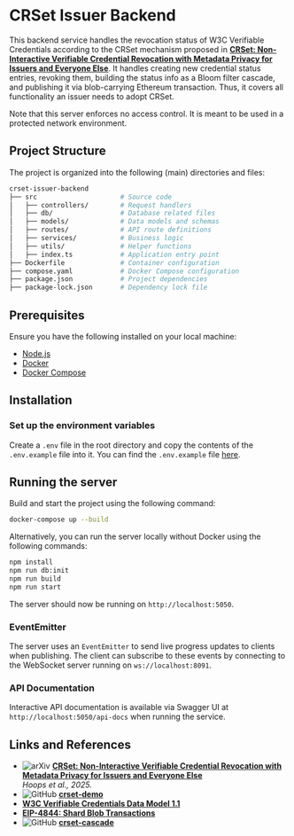 # CRSet Issuer Backend

This backend service handles the revocation status of W3C Verifiable Credentials according to the CRSet mechanism proposed in **[CRSet: Non-Interactive Verifiable Credential Revocation with Metadata Privacy for Issuers and Everyone Else](https://arxiv.org/abs/2501.17089)**. It handles creating new credential status entries, revoking them, building the status info as a Bloom filter cascade, and publishing it via blob-carrying Ethereum transaction. Thus, it covers all functionality an issuer needs to adopt CRSet.

Note that this server enforces no access control. It is meant to be used in a protected network environment.

## Project Structure

The project is organized into the following (main) directories and files:

```bash
crset-issuer-backend
├── src                     # Source code
│   ├── controllers/        # Request handlers
│   ├── db/                 # Database related files
│   ├── models/             # Data models and schemas
│   ├── routes/             # API route definitions
│   ├── services/           # Business logic
│   ├── utils/              # Helper functions
│   ├── index.ts            # Application entry point
├── Dockerfile              # Container configuration
├── compose.yaml            # Docker Compose configuration
├── package.json            # Project dependencies
├── package-lock.json       # Dependency lock file
```

## Prerequisites

Ensure you have the following installed on your local machine:

- [Node.js](https://nodejs.org/en/download/)
- [Docker](https://docs.docker.com/get-docker/)
- [Docker Compose](https://docs.docker.com/compose/install/)

## Installation

### Set up the environment variables

Create a `.env` file in the root directory and copy the contents of the `.env.example` file into it. You can find the `.env.example` file [here](./.env.example).

## Running the server

Build and start the project using the following command:

```bash
docker-compose up --build
```

Alternatively, you can run the server locally without Docker using the following commands:

```bash
npm install
npm run db:init
npm run build
npm run start
```

The server should now be running on `http://localhost:5050`.

### EventEmitter

The server uses an `EventEmitter` to send live progress updates to clients when publishing. The client can subscribe to these events by connecting to the WebSocket server running on `ws://localhost:8091`.

### API Documentation

Interactive API documentation is available via Swagger UI at `http://localhost:5050/api-docs` when running the service.

## Links and References

- ![arXiv](https://img.shields.io/badge/arXiv-2501.17089-b31b1b.svg) **[CRSet: Non-Interactive Verifiable Credential Revocation with Metadata Privacy for Issuers and Everyone Else](https://arxiv.org/abs/2501.17089)**  
  _Hoops et al., 2025._
- ![GitHub](https://img.shields.io/badge/GitHub-crset--demo-blue?logo=github) **[crset-demo](https://github.com/jfelixh/crset-demo)**
- **[W3C Verifiable Credentials Data Model 1.1](https://www.w3.org/TR/vc-data-model/)**
- **[EIP-4844: Shard Blob Transactions](https://eips.ethereum.org/EIPS/eip-4844)**
- ![GitHub](https://img.shields.io/badge/GitHub-crset--cascade-blue?logo=github) **[crset-cascade](https://github.com/jfelixh/crset-cascade/blob/main/README.md)**
